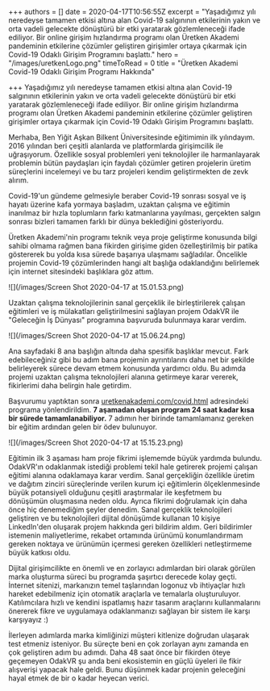 +++
authors = []
date = 2020-04-17T10:56:55Z
excerpt = "Yaşadığımız yılı neredeyse tamamen etkisi altına alan Covid-19 salgınının etkilerinin yakın ve orta vadeli gelecekte dönüştürü bir etki yaratarak gözlemleneceği ifade ediliyor. Bir online girişim hızlandırma programı olan Üretken Akademi pandeminin etkilerine çözümler geliştiren girişimler ortaya çıkarmak için Covid-19 Odaklı Girişim Programını başlattı."
hero = "/images/uretkenLogo.png"
timeToRead = 0
title = "Üretken Akademi Covid-19 Odaklı Girişim Programı Hakkında"

+++
Yaşadığımız yılı neredeyse tamamen etkisi altına alan Covid-19 salgınının etkilerinin yakın ve orta vadeli gelecekte dönüştürü bir etki yaratarak gözlemleneceği ifade ediliyor. Bir online girişim hızlandırma programı olan Üretken Akademi pandeminin etkilerine çözümler geliştiren girişimler ortaya çıkarmak için Covid-19 Odaklı Girişim Programını başlattı.

Merhaba, Ben Yiğit Aşkan Bilkent Üniversitesinde eğitimimin ilk yılındayım. 2016 yılından beri çeşitli alanlarda ve platformlarda girişimcilik ile uğraşıyorum. Özellikle sosyal problemleri yeni teknolojiler ile harmanlayarak problemin bütün paydaşları için faydalı çözümler getiren projelerin üretim süreçlerini incelemeyi ve bu tarz projeleri kendim geliştirmekten de zevk alırım.

Covid-19'un gündeme gelmesiyle beraber Covid-19 sonrası sosyal ve iş hayatı üzerine kafa yormaya başladım, uzaktan çalışma ve eğitimin inanılmaz bir hızla toplumların farkı katmanlarına yayılması, gerçekten salgın sonrası bizleri tamamen farklı bir dünya beklediğini gösteriyordu.

Üretken Akademi'nin programı teknik veya proje geliştirme konusunda bilgi sahibi olmama rağmen bana fikirden girişime giden özelleştirilmiş bir patika göstererek bu yolda kısa sürede başarıya ulaşmamı sağladılar. Öncelikle projemin Covid-19 çözümlerinden hangi alt başlığa odaklandığını belirlemek için internet sitesindeki başlıklara göz attım.

![](/images/Screen Shot 2020-04-17 at 15.01.53.png)

Uzaktan çalışma teknolojilerinin sanal gerçeklik ile birleştirilerek çalışan eğitimleri ve iş mülakatları geliştirilmesini sağlayan projem OdakVR ile "Geleceğin İş Dünyası" programına başvuruda bulunmaya karar verdim.

![](/images/Screen Shot 2020-04-17 at 15.06.24.png)

Ana sayfadaki 8 ana başlığın altında daha spesifik başlıklar mevcut. Fark edebileceğiniz gibi bu adım bana projemin ayrıntılarını daha net bir şekilde belirleyerek sürece devam etmem konusunda yardımcı oldu. Bu adımda projemi uzaktan çalışma teknolojileri alanına getirmeye karar vererek, fikirlerimi daha belirgin hale getirdim.

Başvurumu yaptıktan sonra [uretkenakademi.com/covid.html](https://uretkenakademi.com/covid.html) adresindeki programa yönlendirildim. **7 aşamadan oluşan program 24 saat kadar kısa bir sürede tamamlanabiliyor.** 7 adımın her birinde tamamlamanız gereken bir eğitim ardından gelen bir ödev bulunuyor.

![](/images/Screen Shot 2020-04-17 at 15.15.23.png)

Eğitimin ilk 3 aşaması ham proje fikrimi işlememde büyük yardımda bulundu. OdakVR'ın odaklanmak istediği problemi tekil hale getirerek projemi çalışan eğitimi alanına odaklamaya karar verdim. Sanal gerçekliğin özellikle üretim ve dağıtım zinciri süreçlerinde verilen kurum içi eğitimlerin ölçeklenmesinde büyük potansiyeli olduğunu çeşitli araştırmalar ile keşfetmem bu dönüşümün oluşmasına neden oldu. Ayrıca fikrimi doğrulamak için daha önce hiç denemediğim şeyler denedim. Sanal gerçeklik teknolojileri geliştiren ve bu teknolojileri dijital dönüşümde kullanan 10 kişiye LinkedIn'den oluşarak projem hakkında geri bildirim aldım. Geri bildirimler istemenin maliyetlerime, rekabet ortamında ürünümü konumlandırmam gereken noktaya ve ürünümün içermesi gereken özellikleri netleştirmeme büyük katkısı oldu.

Dijital girişimcilikte en önemli ve en zorlayıcı adımlardan biri olarak görülen marka oluşturma süreci bu programda şaşırtıcı derecede kolay geçti. İnternet sitenizi, markanızın temel taşlarından logonuz vb ihtiyaçlar hızlı hareket edebilmeniz için otomatik araçlarla ve temalarla oluşturuluyor. Katılımcılara hızlı ve kendini ispatlamış hazır tasarım araçlarını kullanmalarını önererek fikre ve uygulamaya odaklanmanızı sağlayan bir sistem ile karşı karşıyayız :)

İlerleyen adımlarda marka kimliğinizi müşteri kitlenize doğrudan ulaşarak test etmeniz isteniyor. Bu süreçte beni en çok zorlayan aynı zamanda en çok geliştiren adım bu adımdı. Daha 48 saat önce bir fikirden öteye geçemeyen OdakVR şu anda beni ekosistemin en güçlü üyeleri ile fikir alışverişi yapacak hale geldi. Bunu düşünmek kadar projenin geleceğini hayal etmek de bir o kadar heyecan verici.